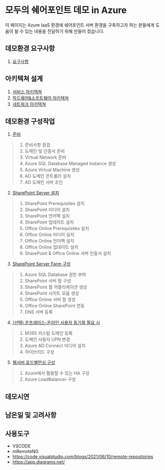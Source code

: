 # 모두의 쉐어포인트 데모 in Azure
이 페이지는 Azure IaaS 환경에 쉐어포인트 서버 환경을 구축하고자 하는 분들에게 도움이 될 수 있는 내용을 전달하기 위해 만들어 졌습니다.


## 데모환경 요구사항
1. [요구사항](1.Requirements)

## 아키텍쳐 설계
1. [서비스 아키텍쳐](2.Architecture/Architecture_Service.md)
2. [하드웨어&소프트웨어 아키텍쳐](2.Architecture/Architecture_Hardware.md)
3. [네트워크 아키텍쳐](2.Architecture/Architecture_Network.md)

## 데모환경 구성작업
1. [준비](3.Deployments/1.Preparations.md)
> 1. 준비사항 점검
> 2. 도메인 및 인증서 준비
> 3. Virtual Network 준비
> 4. Azure SQL Database Managed Instance 생성
> 5. Azure Virtual Machine 생성
> 6. AD 도메인 콘트롤러 설치
> 7. AD 도메인 서버 조인

2. [SharePoint Server 설치](3.Deployments/2.Installation.md)
> 1. SharePoint Prerequisites 설치
> 2. SharePoint 미디어 설치
> 3. SharePoint 언어팩 설치
> 4. SharePoint 업데이트 설치
> 5. Office Online Prerequisites 설치
> 6. Office Online 미디어 설치
> 7. Office Online 언어팩 설치
> 8. Office Online 업데이트 설치
> 9. SharePoint & Office Online 서버 인증서 설치

3. [SharePoint Server Farm 구성](3.Deployments/3.Configuration.md)
> 1. Azure SQL Database 권한 부여
> 2. SharePoint 서버 팜 구성
> 3. SharePoint 웹 어플리케이션 생성
> 4. SharePoint 사이트 모음 생성
> 5. Office Online 서버 팜 생성
> 6. Office Online SharePoint 연동
> 7. DNS 서버 등록

4. [(선택) 온프레미스-온라인 사용자 동기화 필요 시](3.Deployments/4.Hybrid.md)
> 1. M365 커스텀 도메인 등록
> 2. 도메인 사용자 UPN 변경 
> 3. Azure AD Connect 미디어 설치
> 9. 하이브리드 구성

5. [웹서버 로드밸런싱 구성](3.Deployments/5.LoadBalancer.md)
> 1. Azure에서 활용할 수 있는 HA 구성
> 2. Azure LoadBalancer 구성

## 데모시연

## 남은일 및 고려사항


## 사용도구
* VSCODE
* mRemoteNG
* https://code.visualstudio.com/blogs/2021/06/10/remote-repositories 
* https://app.diagrams.net/ 
